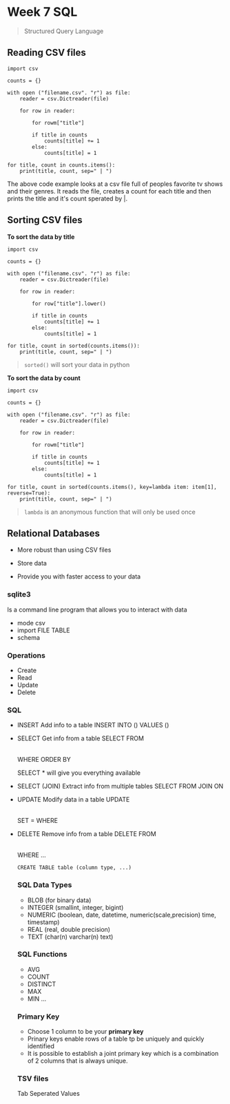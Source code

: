 # Week 7 SQL

> Structured Query Language

## Reading CSV files

```
import csv

counts = {}

with open ("filename.csv". "r") as file:
    reader = csv.Dictreader(file)

    for row in reader:

        for rowm["title"]

        if title in counts
            counts[title] += 1
        else:
            counts[title] = 1

for title, count in counts.items():
    print(title, count, sep=" | ")
```

The above code example looks at a csv file full of peoples favorite tv shows and their genres. It reads the file, creates a count for each title and then prints the title and it's count sperated by |.

## Sorting CSV files

**To sort the data by title**

```
import csv

counts = {}

with open ("filename.csv". "r") as file:
    reader = csv.Dictreader(file)

    for row in reader:

        for row["title"].lower()

        if title in counts
            counts[title] += 1
        else:
            counts[title] = 1

for title, count in sorted(counts.items()):
    print(title, count, sep=" | ")
```
> `sorted()` will sort your data in python

**To sort the data by count**

```
import csv

counts = {}

with open ("filename.csv". "r") as file:
    reader = csv.Dictreader(file)

    for row in reader:

        for rowm["title"]

        if title in counts
            counts[title] += 1
        else:
            counts[title] = 1

for title, count in sorted(counts.items(), key=lambda item: item[1], reverse=True):
    print(title, count, sep=" | ")
```
> `lambda` is an anonymous function that will only be used once

## Relational Databases

- More robust than using CSV files

- Store data

- Provide you with faster access to your data

### sqlite3

Is a command line program that allows you to interact with data

- mode csv
- import FILE TABLE
- schema

### Operations

- Create
- Read
- Update
- Delete

### SQL

- INSERT
    Add info to a table
        INSERT INTO
        <table>
        (<columns>)
        VALUES
        (<values>)

- SELECT
    Get info from a table
        SELECT
        <columns>
        FROM
        <table>
        WHERE
        <condition>
        ORDER BY
        <column>

    SELECT * will give you everything available

- SELECT (JOIN)
    Extract info from multiple tables
        SELECT
        <columns>
        FROM
        <table1>
        JOIN
        <table2>
        ON
        <predicate>

- UPDATE
    Modify data in a table
        UPDATE
        <table>
        SET
        <column> = <value>
        WHERE
        <predicate>

- DELETE
    Remove info from a table
        DELETE FROM
        <table>
        WHERE
        <predicate>
...

`CREATE TABLE table (column type, ...)`

### SQL Data Types

- BLOB (for binary data)
- INTEGER (smallint, integer, bigint)
- NUMERIC (boolean, date, datetime, numeric(scale,precision) time, timestamp)
- REAL (real, double precision)
- TEXT (char(n) varchar(n) text) 

### SQL Functions

- AVG
- COUNT
- DISTINCT
- MAX
- MIN
...

### Primary Key

- Choose 1 column to be your **primary key**
- Prinary keys enable rows of a table tp be uniquely and quickly identified
- It is possible to establish a joint primary key which is a combination of 2 columns that is always unique.

### TSV files

Tab Seperated Values

